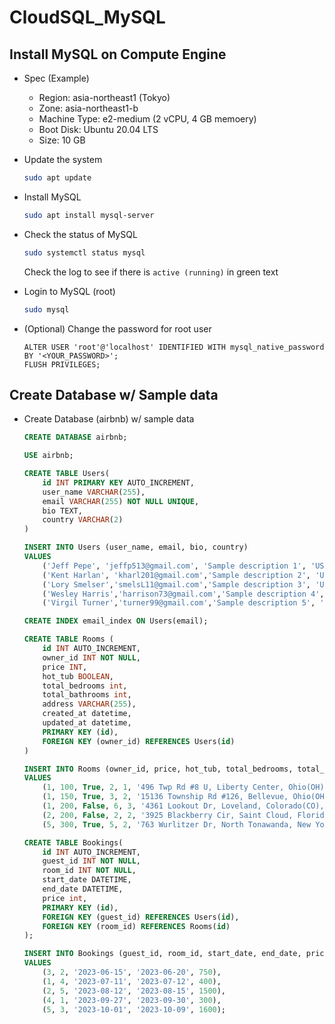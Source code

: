 # CloudSQL_MySQL

## Install MySQL on Compute Engine
- Spec (Example)
    - Region: asia-northeast1 (Tokyo)
    - Zone: asia-northeast1-b
    - Machine Type: e2-medium (2 vCPU, 4 GB memoery)
    - Boot Disk: Ubuntu 20.04 LTS
    - Size: 10 GB

- Update the system
    ```bash
    sudo apt update
    ```

- Install MySQL
    ```bash
    sudo apt install mysql-server
    ```

- Check the status of MySQL
    ```bash
    sudo systemctl status mysql
    ```
    Check the log to see if there is `active (running)` in green text

- Login to MySQL (root)
    ```bash
    sudo mysql
    ```

- (Optional) Change the password for root user
    ```
    ALTER USER 'root'@'localhost' IDENTIFIED WITH mysql_native_password BY '<YOUR_PASSWORD>';
    FLUSH PRIVILEGES;
    ```

## Create Database w/ Sample data
- Create Database (airbnb) w/ sample data 
    ```SQL
    CREATE DATABASE airbnb;

    USE airbnb;

    CREATE TABLE Users(
        id INT PRIMARY KEY AUTO_INCREMENT,
        user_name VARCHAR(255),
        email VARCHAR(255) NOT NULL UNIQUE,
        bio TEXT,
        country VARCHAR(2)
    )

    INSERT INTO Users (user_name, email, bio, country)
    VALUES 
        ('Jeff Pepe', 'jeffp513@gmail.com', 'Sample description 1', 'US'),
        ('Kent Harlan', 'kharl201@gmail.com','Sample description 2', 'US'),
        ('Lory Smelser','smelsL11@gmail.com','Sample description 3', 'US'),
        ('Wesley Harris','harrison73@gmail.com','Sample description 4', 'US'),
        ('Virgil Turner','turner99@gmail.com','Sample description 5', 'US');

    CREATE INDEX email_index ON Users(email);

    CREATE TABLE Rooms (
        id INT AUTO_INCREMENT,
        owner_id INT NOT NULL,
        price INT,
        hot_tub BOOLEAN,
        total_bedrooms int,
        total_bathrooms int,
        address VARCHAR(255),
        created_at datetime,
        updated_at datetime,
        PRIMARY KEY (id),
        FOREIGN KEY (owner_id) REFERENCES Users(id)
    )

    INSERT INTO Rooms (owner_id, price, hot_tub, total_bedrooms, total_bathrooms, address, created_at, updated_at)
    VALUES 
        (1, 100, True, 2, 1, '496 Twp Rd #8 U, Liberty Center, Ohio(OH), 43532', '2021-06-19', '2023-01-23'),
        (1, 150, True, 3, 2, '15136 Township Rd #126, Bellevue, Ohio(OH), 44811', '2015-08-19', '2023-05-15' ),
        (1, 200, False, 6, 3, '4361 Lookout Dr, Loveland, Colorado(CO), 80537', '2019-09-18', '2021-06-11'),
        (2, 200, False, 2, 2, '3925 Blackberry Cir, Saint Cloud, Florida(FL), 34769', '2018-02-28', '2022-08-10'),
        (5, 300, True, 5, 2, '763 Wurlitzer Dr, North Tonawanda, New York(NY), 14120', '2020-03-15', '2023-12-25' );

    CREATE TABLE Bookings(
        id INT AUTO_INCREMENT,
        guest_id INT NOT NULL,
        room_id INT NOT NULL,
        start_date DATETIME,
        end_date DATETIME,
        price int,
        PRIMARY KEY (id),
        FOREIGN KEY (guest_id) REFERENCES Users(id),
        FOREIGN KEY (room_id) REFERENCES Rooms(id)
    );

    INSERT INTO Bookings (guest_id, room_id, start_date, end_date, price)
    VALUES 
        (3, 2, '2023-06-15', '2023-06-20', 750),
        (1, 4, '2023-07-11', '2023-07-12', 400),
        (2, 5, '2023-08-12', '2023-08-15', 1500),
        (4, 1, '2023-09-27', '2023-09-30', 300),
        (5, 3, '2023-10-01', '2023-10-09', 1600);
    ```
    